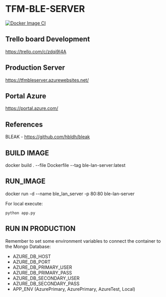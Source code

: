 # TFM-BLE-SERVER
[![Docker Image CI](https://github.com/geonexus/TFM-BLE-LAN/actions/workflows/docker-image.yml/badge.svg)](https://github.com/geonexus/TFM-BLE-LAN/actions/workflows/docker-image.yml)

## Trello board Development
https://trello.com/c/zdqi9l4A

## Production Server
https://tfmbleserver.azurewebsites.net/

## Portal Azure
https://portal.azure.com/

## References
BLEAK - https://github.com/hbldh/bleak

BUILD IMAGE
-----------
docker build . --file Dockerfile --tag ble-lan-server:latest

RUN_IMAGE
---------
docker run -d --name ble_lan_server -p 80:80 ble-lan-server

For local execute:

    python app.py

RUN IN PRODUCTION
-----------------

Remember to set some environment variables to connect the container to the Mongo Database:
- AZURE_DB_HOST
- AZURE_DB_PORT
- AZURE_DB_PRIMARY_USER
- AZURE_DB_PRIMARY_PASS
- AZURE_DB_SECONDARY_USER
- AZURE_DB_SECONDARY_PASS
- APP_ENV (AzurePrimary, AzurePrimary, AzureTest, Local)
